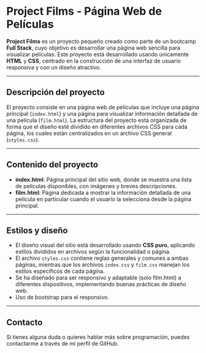 # Project Films - Página Web de Películas

**Project Films** es un proyecto pequeño creado como parte de un bootcamp **Full Stack**, cuyo objetivo es desarrollar una página web sencilla para visualizar películas. Este proyecto está desarrollado usando únicamente **HTML** y **CSS**, centrado en la construcción de una interfaz de usuario responsiva y con un diseño atractivo.

---

## Descripción del proyecto

El proyecto consiste en una página web de películas que incluye una página principal (`index.html`) y una página para visualizar información detallada de una película (`film.html`). La estructura del proyecto está organizada de forma que el diseño esté dividido en diferentes archivos CSS para cada página, los cuales están centralizados en un archivo CSS general (`styles.css`).

---

## Contenido del proyecto

- **index.html**: Página principal del sitio web, donde se muestra una lista de películas disponibles, con imágenes y breves descripciones.
- **film.html**: Página dedicada a mostrar la información detallada de una película en particular cuando el usuario la selecciona desde la página principal.

---

## Estilos y diseño

- El diseño visual del sitio está desarrollado usando **CSS puro**, aplicando estilos divididos en archivos según la funcionalidad o página. 
- El archivo `styles.css` contiene reglas generales y comunes a ambas páginas, mientras que los archivos `index.css` y `film.css` manejan los estilos específicos de cada página.
- Se ha diseñado para ser responsivo y adaptable (solo film.html) a diferentes dispositivos, implementando buenas prácticas de diseño web.
- Uso de bootstrap para el responsivo.

---

## Contacto

Si tienes alguna duda o quieres hablar más sobre programación, puedes contactarme a través de mi perfil de GitHub.
